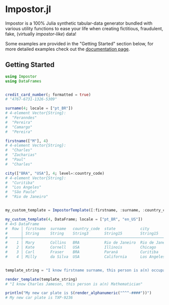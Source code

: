 # Impostor.jl

Impostor is a 100% Julia synthetic tabular-data generator bundled with various utility functions
to ease your life when creating fictitious, fraudulent, fake, (virtually *impostor-like*) data!

Some examples are provided in the "Getting Started" section below, for more detailed examples
check out the [documentation page](https://lfenzo.github.io/Impostor.jl/dev/).

## Getting Started

```julia
using Impostor
using DataFrames


credit_card_number(; formatted = true)
# "4767-6731-1326-5309"

surname(4; locale = ["pt_BR"])
# 4-element Vector{String}:
#  "Feranndes"
#  "Pereira"
#  "Camargo"
#  "Pereira"

firstname(["M"], 4)
# 4-element Vector{String}:
#  "Charles"
#  "Zacharias"
#  "Paul"
#  "Charles"

city(["BRA", "USA"], 4; level=:country_code)
# 4-element Vector{String}:
#  "Curitiba"
#  "Los Angeles"
#  "São Paulo"
#  "Rio de Janeiro"


my_custom_template = ImpostorTemplate([:firstname, :surname, :country_code, :state, :city]);

my_custom_template(4, DataFrame; locale = ["pt_BR", "en_US"])
# 4×5 DataFrame
#  Row │ firstname  surname   country_code  state           city
#      │ String     String    String3       String15        String15
# ─────┼───────────────────────────────────────────────────────────────────
#    1 │ Mary       Collins   BRA           Rio de Janeiro  Rio de Janeiro
#    2 │ Kate       Cornell   USA           Illinois        Chicago
#    3 │ Carl       Fraser    BRA           Paraná          Curitiba
#    4 │ Milly      da Silva  USA           California      Los Angeles


template_string = "I know firstname surname, this person is a(n) occupation";

render_template(template_string)
# "I know Charles Jameson, this person is a(n) Mathematician"

println("My new car plate is $(render_alphanumeric("^^^-####"))")
# My new car plate is TXP-9236
```
